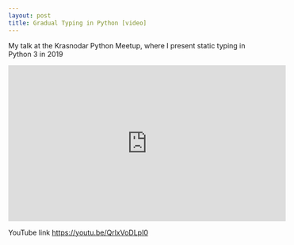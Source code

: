 ```yaml
---
layout: post
title: Gradual Typing in Python [video]
---
```


My talk at the Krasnodar Python Meetup, where I present static typing in Python 3 in 2019

<iframe width="560" height="315" src="https://www.youtube.com/embed/QrlxVoDLpI0" frameborder="0" allow="accelerometer; autoplay; encrypted-media; gyroscope; picture-in-picture" allowfullscreen></iframe>


YouTube link https://youtu.be/QrlxVoDLpI0

